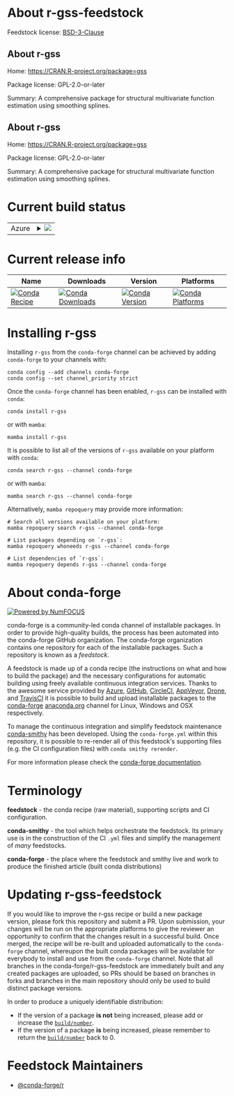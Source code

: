 About r-gss-feedstock
=====================

Feedstock license: [BSD-3-Clause](https://github.com/conda-forge/r-gss-feedstock/blob/main/LICENSE.txt)


About r-gss
-----------

Home: https://CRAN.R-project.org/package=gss

Package license: GPL-2.0-or-later

Summary: A comprehensive package for structural multivariate function estimation using smoothing splines.

About r-gss
-----------

Home: https://CRAN.R-project.org/package=gss

Package license: GPL-2.0-or-later

Summary: A comprehensive package for structural multivariate function estimation using smoothing splines.

Current build status
====================


<table>
    
  <tr>
    <td>Azure</td>
    <td>
      <details>
        <summary>
          <a href="https://dev.azure.com/conda-forge/feedstock-builds/_build/latest?definitionId=1221&branchName=main">
            <img src="https://dev.azure.com/conda-forge/feedstock-builds/_apis/build/status/r-gss-feedstock?branchName=main">
          </a>
        </summary>
        <table>
          <thead><tr><th>Variant</th><th>Status</th></tr></thead>
          <tbody><tr>
              <td>linux_64_r_base4.3</td>
              <td>
                <a href="https://dev.azure.com/conda-forge/feedstock-builds/_build/latest?definitionId=1221&branchName=main">
                  <img src="https://dev.azure.com/conda-forge/feedstock-builds/_apis/build/status/r-gss-feedstock?branchName=main&jobName=linux&configuration=linux%20linux_64_r_base4.3" alt="variant">
                </a>
              </td>
            </tr><tr>
              <td>linux_64_r_base4.4</td>
              <td>
                <a href="https://dev.azure.com/conda-forge/feedstock-builds/_build/latest?definitionId=1221&branchName=main">
                  <img src="https://dev.azure.com/conda-forge/feedstock-builds/_apis/build/status/r-gss-feedstock?branchName=main&jobName=linux&configuration=linux%20linux_64_r_base4.4" alt="variant">
                </a>
              </td>
            </tr><tr>
              <td>linux_aarch64_r_base4.3</td>
              <td>
                <a href="https://dev.azure.com/conda-forge/feedstock-builds/_build/latest?definitionId=1221&branchName=main">
                  <img src="https://dev.azure.com/conda-forge/feedstock-builds/_apis/build/status/r-gss-feedstock?branchName=main&jobName=linux&configuration=linux%20linux_aarch64_r_base4.3" alt="variant">
                </a>
              </td>
            </tr><tr>
              <td>linux_aarch64_r_base4.4</td>
              <td>
                <a href="https://dev.azure.com/conda-forge/feedstock-builds/_build/latest?definitionId=1221&branchName=main">
                  <img src="https://dev.azure.com/conda-forge/feedstock-builds/_apis/build/status/r-gss-feedstock?branchName=main&jobName=linux&configuration=linux%20linux_aarch64_r_base4.4" alt="variant">
                </a>
              </td>
            </tr><tr>
              <td>linux_ppc64le_r_base4.3</td>
              <td>
                <a href="https://dev.azure.com/conda-forge/feedstock-builds/_build/latest?definitionId=1221&branchName=main">
                  <img src="https://dev.azure.com/conda-forge/feedstock-builds/_apis/build/status/r-gss-feedstock?branchName=main&jobName=linux&configuration=linux%20linux_ppc64le_r_base4.3" alt="variant">
                </a>
              </td>
            </tr><tr>
              <td>linux_ppc64le_r_base4.4</td>
              <td>
                <a href="https://dev.azure.com/conda-forge/feedstock-builds/_build/latest?definitionId=1221&branchName=main">
                  <img src="https://dev.azure.com/conda-forge/feedstock-builds/_apis/build/status/r-gss-feedstock?branchName=main&jobName=linux&configuration=linux%20linux_ppc64le_r_base4.4" alt="variant">
                </a>
              </td>
            </tr><tr>
              <td>osx_64_r_base4.3</td>
              <td>
                <a href="https://dev.azure.com/conda-forge/feedstock-builds/_build/latest?definitionId=1221&branchName=main">
                  <img src="https://dev.azure.com/conda-forge/feedstock-builds/_apis/build/status/r-gss-feedstock?branchName=main&jobName=osx&configuration=osx%20osx_64_r_base4.3" alt="variant">
                </a>
              </td>
            </tr><tr>
              <td>osx_64_r_base4.4</td>
              <td>
                <a href="https://dev.azure.com/conda-forge/feedstock-builds/_build/latest?definitionId=1221&branchName=main">
                  <img src="https://dev.azure.com/conda-forge/feedstock-builds/_apis/build/status/r-gss-feedstock?branchName=main&jobName=osx&configuration=osx%20osx_64_r_base4.4" alt="variant">
                </a>
              </td>
            </tr><tr>
              <td>osx_arm64_r_base4.3</td>
              <td>
                <a href="https://dev.azure.com/conda-forge/feedstock-builds/_build/latest?definitionId=1221&branchName=main">
                  <img src="https://dev.azure.com/conda-forge/feedstock-builds/_apis/build/status/r-gss-feedstock?branchName=main&jobName=osx&configuration=osx%20osx_arm64_r_base4.3" alt="variant">
                </a>
              </td>
            </tr><tr>
              <td>osx_arm64_r_base4.4</td>
              <td>
                <a href="https://dev.azure.com/conda-forge/feedstock-builds/_build/latest?definitionId=1221&branchName=main">
                  <img src="https://dev.azure.com/conda-forge/feedstock-builds/_apis/build/status/r-gss-feedstock?branchName=main&jobName=osx&configuration=osx%20osx_arm64_r_base4.4" alt="variant">
                </a>
              </td>
            </tr><tr>
              <td>win_64_r_base4.3</td>
              <td>
                <a href="https://dev.azure.com/conda-forge/feedstock-builds/_build/latest?definitionId=1221&branchName=main">
                  <img src="https://dev.azure.com/conda-forge/feedstock-builds/_apis/build/status/r-gss-feedstock?branchName=main&jobName=win&configuration=win%20win_64_r_base4.3" alt="variant">
                </a>
              </td>
            </tr><tr>
              <td>win_64_r_base4.4</td>
              <td>
                <a href="https://dev.azure.com/conda-forge/feedstock-builds/_build/latest?definitionId=1221&branchName=main">
                  <img src="https://dev.azure.com/conda-forge/feedstock-builds/_apis/build/status/r-gss-feedstock?branchName=main&jobName=win&configuration=win%20win_64_r_base4.4" alt="variant">
                </a>
              </td>
            </tr>
          </tbody>
        </table>
      </details>
    </td>
  </tr>
</table>

Current release info
====================

| Name | Downloads | Version | Platforms |
| --- | --- | --- | --- |
| [![Conda Recipe](https://img.shields.io/badge/recipe-r--gss-green.svg)](https://anaconda.org/conda-forge/r-gss) | [![Conda Downloads](https://img.shields.io/conda/dn/conda-forge/r-gss.svg)](https://anaconda.org/conda-forge/r-gss) | [![Conda Version](https://img.shields.io/conda/vn/conda-forge/r-gss.svg)](https://anaconda.org/conda-forge/r-gss) | [![Conda Platforms](https://img.shields.io/conda/pn/conda-forge/r-gss.svg)](https://anaconda.org/conda-forge/r-gss) |

Installing r-gss
================

Installing `r-gss` from the `conda-forge` channel can be achieved by adding `conda-forge` to your channels with:

```
conda config --add channels conda-forge
conda config --set channel_priority strict
```

Once the `conda-forge` channel has been enabled, `r-gss` can be installed with `conda`:

```
conda install r-gss
```

or with `mamba`:

```
mamba install r-gss
```

It is possible to list all of the versions of `r-gss` available on your platform with `conda`:

```
conda search r-gss --channel conda-forge
```

or with `mamba`:

```
mamba search r-gss --channel conda-forge
```

Alternatively, `mamba repoquery` may provide more information:

```
# Search all versions available on your platform:
mamba repoquery search r-gss --channel conda-forge

# List packages depending on `r-gss`:
mamba repoquery whoneeds r-gss --channel conda-forge

# List dependencies of `r-gss`:
mamba repoquery depends r-gss --channel conda-forge
```


About conda-forge
=================

[![Powered by
NumFOCUS](https://img.shields.io/badge/powered%20by-NumFOCUS-orange.svg?style=flat&colorA=E1523D&colorB=007D8A)](https://numfocus.org)

conda-forge is a community-led conda channel of installable packages.
In order to provide high-quality builds, the process has been automated into the
conda-forge GitHub organization. The conda-forge organization contains one repository
for each of the installable packages. Such a repository is known as a *feedstock*.

A feedstock is made up of a conda recipe (the instructions on what and how to build
the package) and the necessary configurations for automatic building using freely
available continuous integration services. Thanks to the awesome service provided by
[Azure](https://azure.microsoft.com/en-us/services/devops/), [GitHub](https://github.com/),
[CircleCI](https://circleci.com/), [AppVeyor](https://www.appveyor.com/),
[Drone](https://cloud.drone.io/welcome), and [TravisCI](https://travis-ci.com/)
it is possible to build and upload installable packages to the
[conda-forge](https://anaconda.org/conda-forge) [anaconda.org](https://anaconda.org/)
channel for Linux, Windows and OSX respectively.

To manage the continuous integration and simplify feedstock maintenance
[conda-smithy](https://github.com/conda-forge/conda-smithy) has been developed.
Using the ``conda-forge.yml`` within this repository, it is possible to re-render all of
this feedstock's supporting files (e.g. the CI configuration files) with ``conda smithy rerender``.

For more information please check the [conda-forge documentation](https://conda-forge.org/docs/).

Terminology
===========

**feedstock** - the conda recipe (raw material), supporting scripts and CI configuration.

**conda-smithy** - the tool which helps orchestrate the feedstock.
                   Its primary use is in the construction of the CI ``.yml`` files
                   and simplify the management of *many* feedstocks.

**conda-forge** - the place where the feedstock and smithy live and work to
                  produce the finished article (built conda distributions)


Updating r-gss-feedstock
========================

If you would like to improve the r-gss recipe or build a new
package version, please fork this repository and submit a PR. Upon submission,
your changes will be run on the appropriate platforms to give the reviewer an
opportunity to confirm that the changes result in a successful build. Once
merged, the recipe will be re-built and uploaded automatically to the
`conda-forge` channel, whereupon the built conda packages will be available for
everybody to install and use from the `conda-forge` channel.
Note that all branches in the conda-forge/r-gss-feedstock are
immediately built and any created packages are uploaded, so PRs should be based
on branches in forks and branches in the main repository should only be used to
build distinct package versions.

In order to produce a uniquely identifiable distribution:
 * If the version of a package **is not** being increased, please add or increase
   the [``build/number``](https://docs.conda.io/projects/conda-build/en/latest/resources/define-metadata.html#build-number-and-string).
 * If the version of a package **is** being increased, please remember to return
   the [``build/number``](https://docs.conda.io/projects/conda-build/en/latest/resources/define-metadata.html#build-number-and-string)
   back to 0.

Feedstock Maintainers
=====================

* [@conda-forge/r](https://github.com/orgs/conda-forge/teams/r/)

